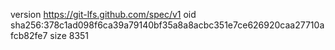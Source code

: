 version https://git-lfs.github.com/spec/v1
oid sha256:378c1ad098f6ca39a79140bf35a8a8acbc351e7ce626920caa27710afcb82fe7
size 8351
